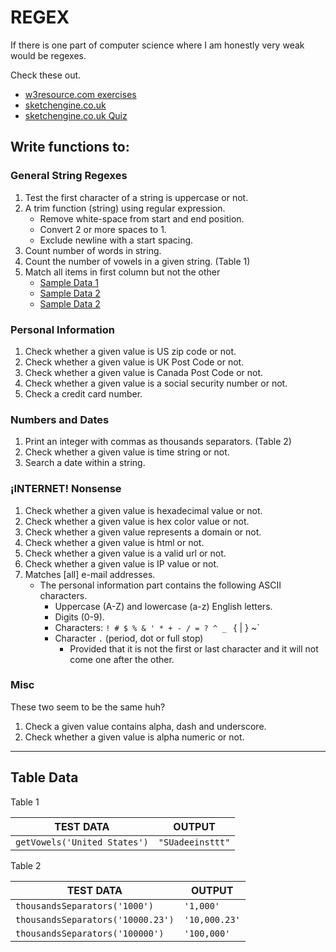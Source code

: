 # REGEX
If there is one part of computer science where I am honestly very weak would be regexes.

Check these out.
* [w3resource.com exercises](http://www.w3resource.com/javascript-exercises/javascript-regexp-exercises.php)
* [sketchengine.co.uk](https://regex.sketchengine.co.uk/)
* [sketchengine.co.uk Quiz](https://regex.sketchengine.co.uk/extra_regexps.html)

## Write functions to:

### General String Regexes
1. Test the first character of a string is uppercase or not.
1. A trim function (string) using regular expression.
    * Remove white-space from start and end position.
    * Convert 2 or more spaces to 1.
    * Exclude newline with a start spacing.
1. Count number of words in string.
1. Count the number of vowels in a given string. (Table 1)
1. Match all items in first column but not the other
    * [Sample Data 1](https://regex.sketchengine.co.uk/cgi/ex1.cgi)
    * [Sample Data 2](https://regex.sketchengine.co.uk/cgi/ex2.cgi)
    * [Sample Data 2](https://regex.sketchengine.co.uk/cgi/ex3.cgi)

### Personal Information
1. Check whether a given value is US zip code or not.
1. Check whether a given value is UK Post Code or not.
1. Check whether a given value is Canada Post Code or not.
1. Check whether a given value is a social security number or not.
1. Check a credit card number.

### Numbers and Dates
1. Print an integer with commas as thousands separators. (Table 2)
1. Check whether a given value is time string or not.
1. Search a date within a string.

### ¡INTERNET! Nonsense
1. Check whether a given value is hexadecimal value or not.
1. Check whether a given value is hex color value or not.
1. Check whether a given value represents a domain or not.
1. Check whether a given value is html or not.
1. Check whether a given value is a valid url or not.
1. Check whether a given value is IP value or not.
1. Matches [all] e-mail addresses.
    * The personal information part contains the following ASCII characters.
        * Uppercase (A-Z) and lowercase (a-z) English letters.
        * Digits (0-9).
        * Characters: `! # $ % & ' * + - / = ? ^ _ ` { | } ~`
        * Character `.` (period, dot or full stop)
            * Provided that it is not the first or last character and it will not come one after the other.

### Misc
These two seem to be the same huh?
1. Check a given value contains alpha, dash and underscore.
1. Check whether a given value is alpha numeric or not.

<hr />

## Table Data
Table 1

| TEST DATA  | OUTPUT  |
|---|---|
| `getVowels('United States')` | `"SUadeeinsttt"`

Table 2

| TEST DATA  | OUTPUT  |
|---|---|
| `thousandsSeparators('1000')` | `'1,000'`
| `thousandsSeparators('10000.23')` | `'10,000.23'`
| `thousandsSeparators('100000')` | `'100,000'`
